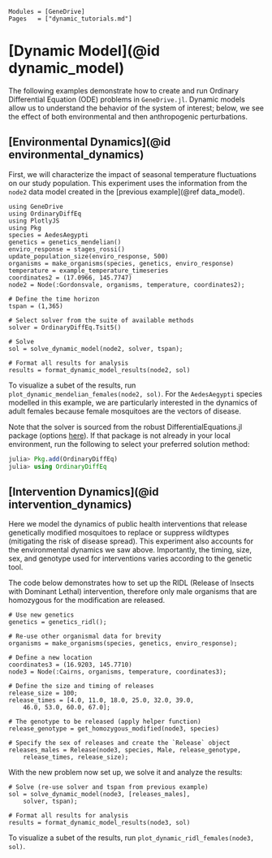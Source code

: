 ```@index
Modules = [GeneDrive]
Pages   = ["dynamic_tutorials.md"]
```
# [Dynamic Model](@id dynamic_model)

The following examples demonstrate how to create and run Ordinary Differential Equation (ODE) problems in `GeneDrive.jl`. Dynamic models allow us to understand the behavior of the system of interest; below, we see the effect of both environmental and then anthropogenic perturbations.

## [Environmental Dynamics](@id environmental_dynamics)

First, we will characterize the impact of seasonal temperature fluctuations on our study population. This experiment uses the information from the `node2` data model created in the [previous example](@ref data_model).

```@setup dynamic_example
using GeneDrive
using OrdinaryDiffEq
using PlotlyJS
using Pkg
species = AedesAegypti
genetics = genetics_mendelian()
enviro_response = stages_rossi()
update_population_size(enviro_response, 500)
organisms = make_organisms(species, genetics, enviro_response)
temperature = example_temperature_timeseries
coordinates2 = (17.0966, 145.7747)
node2 = Node(:Gordonsvale, organisms, temperature, coordinates2);
```

```@example dynamic_example
# Define the time horizon
tspan = (1,365)

# Select solver from the suite of available methods
solver = OrdinaryDiffEq.Tsit5()

# Solve
sol = solve_dynamic_model(node2, solver, tspan);

# Format all results for analysis
results = format_dynamic_model_results(node2, sol)
```
To visualize a subet of the results, run `plot_dynamic_mendelian_females(node2, sol)`. For the `AedesAegypti` species modelled in this example, we are particularly interested in the dynamics of adult females because female mosquitoes are the vectors of disease.

Note that the solver is sourced from the robust DifferentialEquations.jl package (options [here](https://diffeq.sciml.ai/stable/solvers/ode_solve/#Full-List-of-Methods)). If that package is not already in your local environment, run the following to select your preferred solution method:

```julia
julia> Pkg.add(OrdinaryDiffEq)
julia> using OrdinaryDiffEq
```

## [Intervention Dynamics](@id intervention_dynamics)

Here we model the dynamics of public health interventions that release genetically modified mosquitoes to replace or suppress wildtypes (mitigating the risk of disease spread). This experiment also accounts for the environmental dynamics we saw above. Importantly, the timing, size, sex, and genotype used for interventions varies according to the genetic tool.

The code below demonstrates how to set up the RIDL (Release of Insects with Dominant Lethal) intervention, therefore only male organisms that are homozygous for the modification are released.
```@example dynamic_example
# Use new genetics
genetics = genetics_ridl();

# Re-use other organismal data for brevity
organisms = make_organisms(species, genetics, enviro_response);

# Define a new location
coordinates3 = (16.9203, 145.7710)
node3 = Node(:Cairns, organisms, temperature, coordinates3);

# Define the size and timing of releases
release_size = 100;
release_times = [4.0, 11.0, 18.0, 25.0, 32.0, 39.0,
    46.0, 53.0, 60.0, 67.0];

# The genotype to be released (apply helper function)
release_genotype = get_homozygous_modified(node3, species)

# Specify the sex of releases and create the `Release` object
releases_males = Release(node3, species, Male, release_genotype,
    release_times, release_size);
```

With the new problem now set up, we solve it and analyze the results:
```@example dynamic_example
# Solve (re-use solver and tspan from previous example)
sol = solve_dynamic_model(node3, [releases_males],
    solver, tspan);

# Format all results for analysis
results = format_dynamic_model_results(node3, sol)
```
To visualize a subet of the results, run `plot_dynamic_ridl_females(node3, sol)`.
